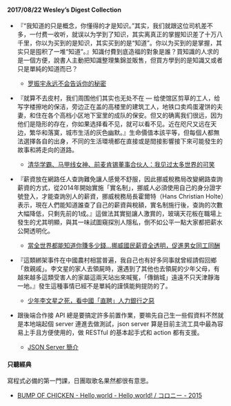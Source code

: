 #### 2017/08/22 Wesley’s Digest Collection

- 『“我知道的只是概念，你懂得的才是知识。”其实，我们就跟这位司机差不多，一付费一收听，就误以为学到了知识，其实离真正的掌握知识差了十万八千里，你以为买到的是知识，其实买到的是“知道”。你以为买到的是掌握，其实只是囤积了一堆“知道”。』知識付費到底造福的對象是誰？買知識的人求的是一個方便，說書人主動把知識整理集錦並販售，但買方學到的是知識又或者只是單純的知道而已？
  - [罗振宇永远不会告诉你的秘密](https://mp.weixin.qq.com/s/8P2V5OpNuNs9i2Gp8IMqCg)
  
- 『就算不去皮村，我们周围他们其实也无处不在 — 给使馆区剪草的工人，给写字楼擦地的保洁，旁边正在盖的高楼里的建筑工人，地铁口卖鸡蛋灌饼的夫妻，和住在各个高档小区地下室里的成队的保安。但又的确离我们很远，因为他们是隐形的存在，你如果选择看不见，就可以看不见。近在咫尺又远在天边，繁华和落寞，城市生活的灰色幽默。』生命價值本該平等，但每個人都無法選擇各自的出身，不同的生活環境都在直接或是間接影響接下來可能發生的故事和將走向的道路。
  - [清华学霸、马甲线女神、前麦肯锡董事合伙人：我见过太多世界的可笑](https://mp.weixin.qq.com/s?__biz=MzI1NTIyMTA3Mw%3D%3D&mid=2649511139&idx=3&sn=7a366f5eefc3a7f272c7a48d8d35d687&chksm=f221b8ddc55631cb5dbd7d25e48338201bba5306a2f58027caa302c1da2761c4589983ec9742&mpshare=1&scene=43&srcid=0801vitcXsX0N1nazNy4WPO5#rd)
  
- 『薪資放在網路任人查詢難免讓人感覺不舒服，因此挪威稅務局改變網路查詢薪資的方式，從2014年開始實施「實名制」，挪威人必須使用自己的身分證字號登入，才能查詢別人的薪資，挪威稅務局長霍爾特（Hans Christian Holte）表示，現在人們能知道誰查了自己的薪資與稅額，實名制施行後，查詢的次數大幅降低，只剩先前的1成。』這做法其實挺讓人激賞的，玻璃天花板在職場上發生的尤其明顯，與其一味試圖窺探別人隱私，倒不如公平一點大家都把薪水公開透明化。
  - [當全世界都能知道你賺多少錢...挪威國民薪資全透明，促進男女同工同酬](http://www.storm.mg/article/310135)
  
- 『這類綁架事件在中國農村相當普遍，我自己也有好多同事就曾經請假回鄉「救親戚」。李文星的家人去領屍時，還遇到了其他也去領屍的少年父母，有越來越多這類受害人的家屬這兩天站出來喊冤，「傳銷城」遠遠不只天津靜海一地。』發生這種事情已經不是單純的謹慎能夠提防的了。
  - [少年李文星之死，看中國「直聘」人力銀行之惡](https://www.thenewslens.com/article/75530)


- 跟後端合作接 API 總是要搞定許多前置作業，要嘛先自己生一些假資料不然就是本地端起個 server 連進去做測試，json server 算是目前主流工具中最為容易上手且方便使用的，做 RESTful 的基本起手式和 action 都有支援。
  - [JSON Server 簡介](http://oomusou.io/http/http-json-server/)





#### 只聽經典
寫程式必備的第一門課，日團取歌名果然都很有意思。
- [BUMP OF CHICKEN - Hello,world - Hello,world! / コロニー - 2015](https://www.youtube.com/watch?v=rOU4YiuaxAM)